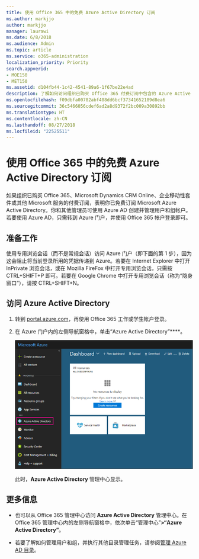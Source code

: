 ```yaml
---
title: 使用 Office 365 中的免费 Azure Active Directory 订阅
ms.author: markjjo
author: markjjo
manager: laurawi
ms.date: 6/8/2018
ms.audience: Admin
ms.topic: article
ms.service: o365-administration
localization_priority: Priority
search.appverid:
- MOE150
- MET150
ms.assetid: d104fb44-1c42-4541-89a6-1f67be22e4ad
description: 了解如何访问组织已购买 Office 365 付费订阅中包含的 Azure Active Directory。
ms.openlocfilehash: f09dbfa00782abf408dd6bcf37341652189d8ea6
ms.sourcegitcommit: 36c5466056cdef6ad2a8d9372f2bc009a30892bb
ms.translationtype: HT
ms.contentlocale: zh-CN
ms.lasthandoff: 08/27/2018
ms.locfileid: "22525511"
---
```

# <a name="use-your-free-azure-active-directory-subscription-in-office-365"></a>使用 Office 365 中的免费 Azure Active Directory 订阅

如果组织已购买 Office 365、Microsoft Dynamics CRM Online、企业移动性套件或其他 Microsoft 服务的付费订阅，表明你已免费订阅 Microsoft Azure Active Directory。你和其他管理员可使用 Azure AD 创建并管理用户和组帐户。若要使用 Azure AD，只需转到 Azure 门户，并使用 Office 365 帐户登录即可。
  
## <a name="before-you-begin"></a>准备工作

使用专用浏览会话（而不是常规会话）访问 Azure 门户（即下面的第 1 步），因为这会阻止将当前登录所用的凭据传递到 Azure。若要在 Internet Explorer 中打开 InPrivate 浏览会话，或在 Mozilla FireFox 中打开专用浏览会话，只需按 CTRL+SHIFT+P 即可。若要在 Google Chrome 中打开专用浏览会话（称为“隐身窗口”），请按 CTRL+SHIFT+N。
  
## <a name="access-azure-active-directory"></a>访问 Azure Active Directory

1. 转到 [portal.azure.com](https://portal.azure.com)，再使用 Office 365 工作或学生帐户登录。 
    
2. 在 Azure 门户内的左侧导航窗格中，单击“Azure Active Directory”****。
    
    ![在 Azure 门户内的左侧导航窗格中，单击“Azure Active Directory”。](media/97d2d72f-ac20-46ab-898c-851f6009b453.png)
  
    此时，**Azure Active Directory** 管理中心显示。 
    
## <a name="more-information"></a>更多信息

- 也可以从 Office 365 管理中心访问 **Azure Active Directory** 管理中心。在 Office 365 管理中心内的左侧导航窗格中，依次单击“管理中心”****\>“Azure Active Directory”****。
    
- 若要了解如何管理用户和组，并执行其他目录管理任务，请参阅[管理 Azure AD 目录](https://docs.microsoft.com/azure/active-directory/active-directory-administer)。
